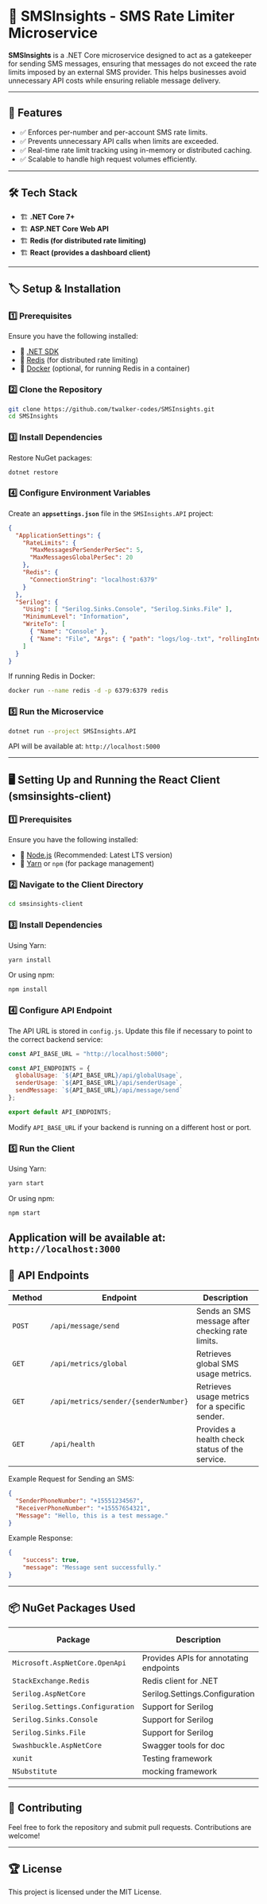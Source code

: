 # 📩 SMSInsights - SMS Rate Limiter Microservice

**SMSInsights** is a .NET Core microservice designed to act as a gatekeeper for sending SMS messages, ensuring that messages do not exceed the rate limits imposed by an external SMS provider. This helps businesses avoid unnecessary API costs while ensuring reliable message delivery.

---

## 🚀 Features
- ✅ Enforces per-number and per-account SMS rate limits.
- ✅ Prevents unnecessary API calls when limits are exceeded.
- ✅ Real-time rate limit tracking using in-memory or distributed caching.
- ✅ Scalable to handle high request volumes efficiently.

---

## 🛠 Tech Stack
- 🏗 **.NET Core 7+**
- 🏗 **ASP.NET Core Web API**
- 🏗 **Redis (for distributed rate limiting)**
- 🏗 **React (provides a dashboard client)**


---

## 🏷 Setup & Installation

### 1️⃣ Prerequisites
Ensure you have the following installed:
- 📌 [.NET SDK](https://dotnet.microsoft.com/en-us/download)
- 📌 [Redis](https://redis.io/) (for distributed rate limiting)
- 📌 [Docker](https://www.docker.com/) (optional, for running Redis in a container)

### 2️⃣ Clone the Repository
```sh
git clone https://github.com/twalker-codes/SMSInsights.git
cd SMSInsights
```

### 3️⃣ Install Dependencies
Restore NuGet packages:
```sh
dotnet restore
```

### 4️⃣ Configure Environment Variables
Create an **`appsettings.json`** file in the `SMSInsights.API` project:
```json
{
  "ApplicationSettings": {
    "RateLimits": {
      "MaxMessagesPerSenderPerSec": 5,
      "MaxMessagesGlobalPerSec": 20
    },
    "Redis": {
      "ConnectionString": "localhost:6379"
    }
  },
  "Serilog": {
    "Using": [ "Serilog.Sinks.Console", "Serilog.Sinks.File" ],
    "MinimumLevel": "Information",
    "WriteTo": [
      { "Name": "Console" },
      { "Name": "File", "Args": { "path": "logs/log-.txt", "rollingInterval": "Day" } }
    ]
  }
}
```

If running Redis in Docker:
```sh
docker run --name redis -d -p 6379:6379 redis
```

### 5️⃣ Run the Microservice
```sh
dotnet run --project SMSInsights.API
```

API will be available at: `http://localhost:5000`

---

## 🖥 Setting Up and Running the React Client (smsinsights-client)

### 1️⃣ Prerequisites
Ensure you have the following installed:
- 📌 [Node.js](https://nodejs.org/) (Recommended: Latest LTS version)
- 📌 [Yarn](https://yarnpkg.com/) or `npm` (for package management)

### 2️⃣ Navigate to the Client Directory
```sh
cd smsinsights-client
```

### 3️⃣ Install Dependencies
Using Yarn:
```sh
yarn install
```
Or using npm:
```sh
npm install
```

### 4️⃣ Configure API Endpoint
The API URL is stored in `config.js`. Update this file if necessary to point to the correct backend service:

```js
const API_BASE_URL = "http://localhost:5000";

const API_ENDPOINTS = {
  globalUsage: `${API_BASE_URL}/api/globalUsage`,
  senderUsage: `${API_BASE_URL}/api/senderUsage`,
  sendMessage: `${API_BASE_URL}/api/message/send`
};

export default API_ENDPOINTS;
```

Modify `API_BASE_URL` if your backend is running on a different host or port.

### 5️⃣ Run the Client
Using Yarn:
```sh
yarn start
```
Or using npm:
```sh
npm start
```
Application  will be available at: `http://localhost:3000`
---

## 📝 API Endpoints
| Method | Endpoint | Description |
|--------|----------|-------------|
| `POST` | `/api/message/send` | Sends an SMS message after checking rate limits. |
| `GET` | `/api/metrics/global` | Retrieves global SMS usage metrics. |
| `GET` | `/api/metrics/sender/{senderNumber}` | Retrieves usage metrics for a specific sender. |
| `GET` | `/api/health` | Provides a health check status of the service. |

Example Request for Sending an SMS:
```json
{
  "SenderPhoneNumber": "+15551234567",
  "ReceiverPhoneNumber": "+15557654321",
  "Message": "Hello, this is a test message."
}
```

Example Response:
```json
{
    "success": true,
    "message": "Message sent successfully."
}
```
---

## 📦 NuGet Packages Used

| Package | Description | NuGet URL |
|---------|-------------|------------|
| `Microsoft.AspNetCore.OpenApi` | Provides APIs for annotating endpoints | [NuGet](https://www.nuget.org/packages/Microsoft.AspNetCore.OpenApi/9.0.2/) |
| `StackExchange.Redis` | Redis client for .NET | [NuGet](https://www.nuget.org/packages/StackExchange.Redis/) |
| `Serilog.AspNetCore ` | Serilog.Settings.Configuration | [Github](https://github.com/serilog/serilog-aspnetcore/) |
| `Serilog.Settings.Configuration` | Support for Serilog | [Github](https://github.com/serilog/serilog-settings-configuration/) |
| `Serilog.Sinks.Console` | Support for Serilog | [Github](https://github.com/serilog/serilog-sinks-console/) |
| `Serilog.Sinks.File` | Support for Serilog | [Github](https://github.com/serilog/serilog-sinks-file/) |
| `Swashbuckle.AspNetCore` | Swagger tools for doc | [Github](https://github.com/domaindrivendev/Swashbuckle.AspNetCore) |
| `xunit` |  Testing framework | [Nuget](https://www.nuget.org/packages/xunit/2.9.3/license) |
| `NSubstitute` |  mocking framework | [Github](https://nsubstitute.github.io/) |
---

## 📌 Contributing
Feel free to fork the repository and submit pull requests. Contributions are welcome!

---

## 🏆 License
This project is licensed under the MIT License.
